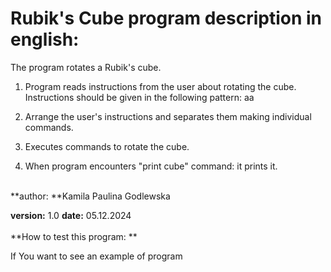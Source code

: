 # Rubik's Cube program description in english:

The program rotates a Rubik's cube.
<br>
1. Program reads instructions from the user about rotating the cube.
    <br> Instructions should be given in the following pattern:
   aa
  
3. Arrange the user's instructions and separates them making individual commands.
4. Executes commands to rotate the cube.
5. When program encounters "print cube" command: it prints it.
<br>
**author: **Kamila Paulina Godlewska <kamapago@gmail.com>

**version:** 1.0
**date:** 05.12.2024
<br><br>
**How to test this program: **

If You want to see an example of program
